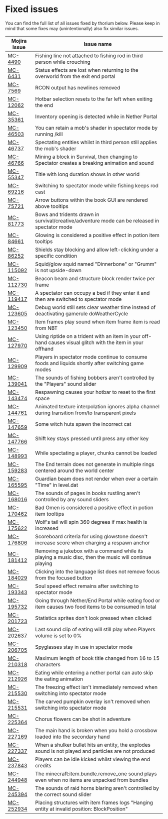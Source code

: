 # Fixed issues

You can find the full list of all issues fixed by thorium below.
Please keep in mind that some fixes may (unintentionally) also fix similar issues.

| Mojira Issue                                          | Issue name                                                                                                  |
|-------------------------------------------------------|-------------------------------------------------------------------------------------------------------------|
| [MC-4490](https://bugs.mojang.com/browse/MC-4490)     | Fishing line not attached to fishing rod in third person while crouching                                    |
| [MC-6431](https://bugs.mojang.com/browse/MC-6431)     | Status effects are lost when returning to the overworld from the exit end portal                            |
| [MC-7569](https://bugs.mojang.com/browse/MC-7569)     | RCON output has newlines removed                                                                            |
| [MC-12062](https://bugs.mojang.com/browse/MC-12062)   | Hotbar selection resets to the far left when exiting the end                                                |
| [MC-35361](https://bugs.mojang.com/browse/MC-35361)   | Inventory opening is detected while in Nether Portal                                                        |
| [MC-46503](https://bugs.mojang.com/browse/MC-46503)   | You can retain a mob's shader in spectator mode by running /kill                                            |
| [MC-46737](https://bugs.mojang.com/browse/MC-46737)   | Spectating entities whilst in third person still applies the mob's shader                                   |
| [MC-46766](https://bugs.mojang.com/browse/MC-46766)   | Mining a block in Survival, then changing to Spectator creates a breaking animation and sound               |
| [MC-55347](https://bugs.mojang.com/browse/MC-55347)   | Title with long duration shows in other world                                                               |
| [MC-69216](https://bugs.mojang.com/browse/MC-69216)   | Switching to spectator mode while fishing keeps rod cast                                                    |
| [MC-75721](https://bugs.mojang.com/browse/MC-75721)   | Arrow buttons within the book GUI are rendered above tooltips                                               |
| [MC-81773](https://bugs.mojang.com/browse/MC-81773)   | Bows and tridents drawn in survival/creative/adventure mode can be released in spectator mode               |
| [MC-84661](https://bugs.mojang.com/browse/MC-84661)   | Glowing is considered a positive effect in potion item tooltips                                             |
| [MC-86252](https://bugs.mojang.com/browse/MC-86252)   | Shields stay blocking and allow left-clicking under a specific condition                                    |
| [MC-115092](https://bugs.mojang.com/browse/MC-115092) | Squid/glow squid named "Dinnerbone" or "Grumm" is not upside-down                                           |
| [MC-112730](https://bugs.mojang.com/browse/MC-112730) | Beacon beam and structure block render twice per frame                                                      |
| [MC-119417](https://bugs.mojang.com/browse/MC-119417) | A spectator can occupy a bed if they enter it and then are switched to spectator mode                       |
| [MC-123605](https://bugs.mojang.com/browse/MC-123605) | Debug world still sets clear weather time instead of deactivating gamerule doWeatherCycle                   |
| [MC-123450](https://bugs.mojang.com/browse/MC-123450) | Item frames play sound when item frame item is read from NBT                                                |
| [MC-127970](https://bugs.mojang.com/browse/MC-127970) | Using riptide on a trident with an item in your off-hand causes visual glitch with the item in your offhand |
| [MC-129909](https://bugs.mojang.com/browse/MC-129909) | Players in spectator mode continue to consume foods and liquids shortly after switching game modes          |
| [MC-139041](https://bugs.mojang.com/browse/MC-139041) | The sounds of fishing bobbers aren't controlled by the "Players" sound slider                               |
| [MC-143474](https://bugs.mojang.com/browse/MC-143474) | Respawning causes your hotbar to reset to the first space                                                   |
| [MC-144761](https://bugs.mojang.com/browse/MC-144761) | Animated texture interpolation ignores alpha channel during transition from/to transparent pixels           |
| [MC-147659](https://bugs.mojang.com/browse/MC-147659) | Some witch huts spawn the incorrect cat                                                                     |
| [MC-147766](https://bugs.mojang.com/browse/MC-147766) | Shift key stays pressed until press any other key                                                           |
| [MC-148993](https://bugs.mojang.com/browse/MC-148993) | While spectating a player, chunks cannot be loaded                                                          |
| [MC-159283](https://bugs.mojang.com/browse/MC-159283) | The End terrain does not generate in multiple rings centered around the world center                        |
| [MC-165595](https://bugs.mojang.com/browse/MC-165595) | Guardian beam does not render when over a certain "Time" in level.dat                                       |
| [MC-168016](https://bugs.mojang.com/browse/MC-168016) | The sounds of pages in books rustling aren't controlled by any sound sliders                                |
| [MC-170462](https://bugs.mojang.com/browse/MC-170462) | Bad Omen is considered a positive effect in potion item tooltips                                            |
| [MC-175622](https://bugs.mojang.com/browse/MC-175622) | Wolf's tail will spin 360 degrees if max health is increased                                                |
| [MC-176806](https://bugs.mojang.com/browse/MC-176806) | Scoreboard criteria for using glowstone doesn't increase score when charging a respawn anchor               |
| [MC-181412](https://bugs.mojang.com/browse/MC-181412) | Removing a jukebox with a command while its playing a music disc, then the music will continue playing      |
| [MC-184029](https://bugs.mojang.com/browse/MC-184029) | Clicking into the language list does not remove focus from the focused button                               |
| [MC-193343](https://bugs.mojang.com/browse/MC-193343) | Soul speed effect remains after switching to spectator mode                                                 |
| [MC-195732](https://bugs.mojang.com/browse/MC-195732) | Going through Nether/End Portal while eating food or item causes two food items to be consumed in total     |
| [MC-201723](https://bugs.mojang.com/browse/MC-201723) | Statistics sprites don't look pressed when clicked                                                          |
| [MC-202637](https://bugs.mojang.com/browse/MC-202637) | Last sound clip of eating will still play when Players volume is set to 0%                                  |
| [MC-206705](https://bugs.mojang.com/browse/MC-206705) | Spyglasses stay in use in spectator mode                                                                    |
| [MC-210318](https://bugs.mojang.com/browse/MC-210318) | Maximum length of book title changed from 16 to 15 characters                                               |
| [MC-212926](https://bugs.mojang.com/browse/MC-212926) | Eating while entering a nether portal can auto skip the eating animation                                    |
| [MC-215530](https://bugs.mojang.com/browse/MC-215530) | The freezing effect isn't immediately removed when switching into spectator mode                            |
| [MC-215531](https://bugs.mojang.com/browse/MC-215531) | The carved pumpkin overlay isn't removed when switching into spectator mode                                 |
| [MC-225364](https://bugs.mojang.com/browse/MC-225364) | Chorus flowers can be shot in adventure                                                                     |
| [MC-227169](https://bugs.mojang.com/browse/MC-227169) | The main hand is broken when you hold a crossbow loaded into the secondary hand                             |
| [MC-227337](https://bugs.mojang.com/browse/MC-227337) | When a shulker bullet hits an entity, the explodes sound is not played and particles are not produced       |
| [MC-237843](https://bugs.mojang.com/browse/MC-237843) | Players can be idle kicked whilst viewing the end credits                                                   |
| [MC-244948](https://bugs.mojang.com/browse/MC-244948) | The minecraft:item.bundle.remove_one sound plays even when no items are unpacked from bundles               |
| [MC-245394](https://bugs.mojang.com/browse/MC-245394) | The sounds of raid horns blaring aren't controlled by the correct sound slider                              |
| [MC-252934](https://bugs.mojang.com/browse/MC-252934) | Placing structures with item frames logs "Hanging entity at invalid position: BlockPosition"                |
